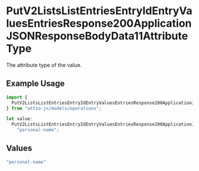 # PutV2ListsListEntriesEntryIdEntryValuesEntriesResponse200ApplicationJSONResponseBodyData11AttributeType

The attribute type of the value.

## Example Usage

```typescript
import {
  PutV2ListsListEntriesEntryIdEntryValuesEntriesResponse200ApplicationJSONResponseBodyData11AttributeType,
} from "attio-js/models/operations";

let value:
  PutV2ListsListEntriesEntryIdEntryValuesEntriesResponse200ApplicationJSONResponseBodyData11AttributeType =
    "personal-name";
```

## Values

```typescript
"personal-name"
```